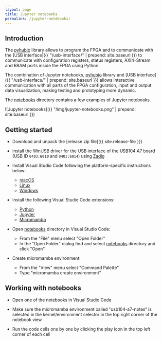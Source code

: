 ```yaml
---
layout: page
title: Jupyter notebooks
permalink: /jupyter-notebooks/
---
```


Introduction
-----

The [pyhubio](https://github.com/pavel-demin/pyhubio) library allows to program the FPGA and to communicate with the [USB interface]({{ "/usb-interface/" | prepend: site.baseurl }}) to communicate with configuration registers, status registers, AXI4-Stream and BRAM ports inside the FPGA using Python.

The combination of Jupyter notebooks, [pyhubio](https://github.com/pavel-demin/pyhubio) library and [USB interface]({{ "/usb-interface/" | prepend: site.baseurl }}) allows interactive communication with all parts of the FPGA configuration, input and output data visualization, making testing and prototyping more dynamic.

The [notebooks](https://github.com/pavel-demin/usb104-a7-notes/tree/master/notebooks) directory contains a few examples of Jupyter notebooks.

![Jupyter notebooks]({{ "/img/jupyter-notebooks.png" | prepend: site.baseurl }})

Getting started
-----

- Download and unpack the [release zip file]({{ site.release-file }})

- Install the WinUSB driver for the USB interface of the USB104 A7 board (USB ID `0403:6010` and `0403:6014`) using [Zadig](https://zadig.akeo.ie)

- Install Visual Studio Code following the platform-specific instructions below:
  - [macOS](https://code.visualstudio.com/docs/setup/mac)
  - [Linux](https://code.visualstudio.com/docs/setup/linux)
  - [Windows](https://code.visualstudio.com/docs/setup/windows)

- Install the following Visual Studio Code extensions:
  - [Python](https://marketplace.visualstudio.com/items?itemName=ms-python.python)
  - [Jupyter](https://marketplace.visualstudio.com/items?itemName=ms-toolsai.jupyter)
  - [Micromamba](https://marketplace.visualstudio.com/items?itemName=corker.vscode-micromamba)

- Open [notebooks](https://github.com/pavel-demin/usb104-a7-notes/tree/master/notebooks) directory in Visual Studio Code:
  - From the "File" menu select "Open Folder"
  - In the "Open Folder" dialog find and select [notebooks](https://github.com/pavel-demin/usb104-a7-notes/tree/master/notebooks) directory and click "Open"

- Create micromamba environment:
  - From the "View" menu select "Command Palette"
  - Type "micromamba create environment"

Working with notebooks
-----

- Open one of the notebooks in Visual Studio Code

- Make sure the micromamba environment called "usb104-a7-notes" is selected in the kernel/environment selector in the top right corner of the notebook view

- Run the code cells one by one by clicking the play icon in the top left corner of each cell
